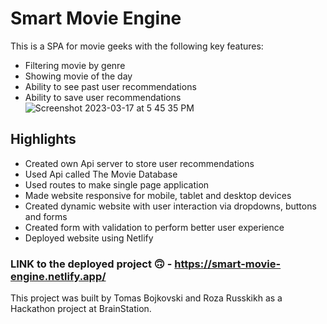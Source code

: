 # Smart Movie Engine 
This is a SPA for movie geeks with the following key features:
- Filtering movie by genre
- Showing movie of the day
- Ability to see past user recommendations
- Ability to save user recommendations
![Screenshot 2023-03-17 at 5 45 35 PM](https://user-images.githubusercontent.com/30150366/226074414-85ef5dc5-1320-45af-bbcf-bed20f3b312a.png)

## Highlights
- Created own Api server to store user recommendations
- Used Api called The Movie Database 
- Used routes to make single page application
- Made website responsive for mobile, tablet and desktop devices
- Created dynamic website with user interaction via dropdowns, buttons and forms 
- Created form with validation to perform better user experience
- Deployed website using Netlify

### LINK to the deployed project 🙃 - https://smart-movie-engine.netlify.app/

This project was built by Tomas Bojkovski and Roza Russkikh as a Hackathon project at BrainStation.
